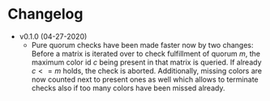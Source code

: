 # Changelog

* v0.1.0 (04-27-2020)
  - Pure quorum checks have been made faster now by two changes: Before a matrix
    is iterated over to check fulfillment of quorum *m*, the maximum color id 
    *c* being present in that matrix is queried. If already $`c <= m`$ holds, 
    the check is aborted. 
    Additionally, missing colors are now counted next to present ones as well 
    which allows to terminate checks also if too many colors have been missed 
    already.
